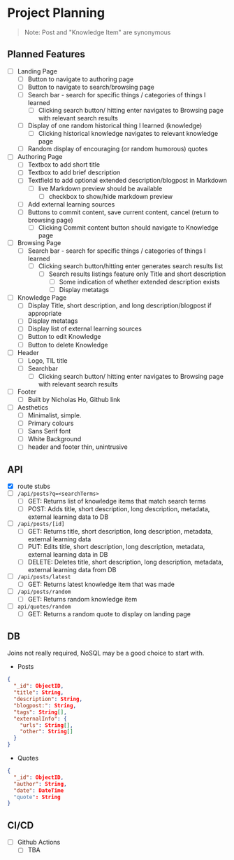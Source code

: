 # Project Planning
> Note: Post and "Knowledge Item" are synonymous
## Planned Features
- [ ] Landing Page
  - [ ] Button to navigate to authoring page
  - [ ] Button to navigate to search/browsing page
  - [ ] Search bar - search for specific things / categories of things I learned
    - [ ] Clicking search button/ hitting enter navigates to Browsing page with relevant search results
  - [ ] Display of one random historical thing I learned (knowledge)
    - [ ] Clicking historical knowledge navigates to relevant knowledge page
  - [ ] Random display of encouraging (or random humorous) quotes
- [ ] Authoring Page
  - [ ] Textbox to add short title
  - [ ] Textbox to add brief description
  - [ ] Textfield to add optional extended description/blogpost in Markdown
    - [ ] live Markdown preview should be available
      - [ ] checkbox to show/hide markdown preview
  - [ ] Add external learning sources
  - [ ] Buttons to commit content, save current content, cancel (return to browsing page)
    - [ ] Clicking Commit content button should navigate to Knowledge page
- [ ] Browsing Page
  - [ ] Search bar - search for specific things / categories of things I learned
    - [ ] Clicking search button/hitting enter generates search results list
      - [ ] Search results listings feature only Title and short description
        - [ ] Some indication of whether extended description exists
        - [ ] Display metatags
- [ ] Knowledge Page
  - [ ] Display Title, short description, and long description/blogpost if appropriate
  - [ ] Display metatags
  - [ ] Display list of external learning sources
  - [ ] Button to edit Knowledge
  - [ ] Button to delete Knowledge
- [ ] Header
  - [ ] Logo, TIL title
  - [ ] Searchbar
    - [ ] Clicking search button/ hitting enter navigates to Browsing page with relevant search results
- [ ] Footer
  - [ ] Built by Nicholas Ho, Github link
- [ ] Aesthetics
  - [ ] Minimalist, simple.
  - [ ] Primary colours
  - [ ] Sans Serif font
  - [ ] White Background
  - [ ] header and footer thin, unintrusive

## API
- [x] route stubs
- [ ] `/api/posts?q=<searchTerms>`
  - [ ] GET: Returns list of knowledge items that match search terms
  - [ ] POST: Adds title, short description, long description, metadata, external learning data to DB
- [ ] `/api/posts/[id]`
  - [ ] GET: Returns title, short description, long description, metadata, external learning data
  - [ ] PUT: Edits title, short description, long description, metadata, external learning data in DB
  - [ ] DELETE: Deletes title, short description, long description, metadata, external learning data from DB
- [ ] `/api/posts/latest`
  - [ ] GET: Returns latest knowledge item that was made
- [ ] `/api/posts/random`
  - [ ] GET: Returns random knowledge item
- [ ] `api/quotes/random`
  - [ ] GET: Returns a random quote to display on landing page

## DB
Joins not really required, NoSQL may be a good choice to start with.
- Posts
```JSON
{
  "_id": ObjectID,
  "title": String,
  "description": String,
  "blogpost:": String,
  "tags": String[],
  "externalInfo": {
    "urls": String[],
    "other": String[]
  }
}
```
- Quotes
```JSON
{
  "_id": ObjectID,
  "author": String,
  "date": DateTime
  "quote": String
}
```

## CI/CD
- [ ] Github Actions
  - [ ] TBA